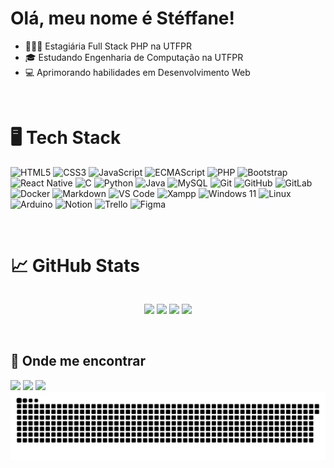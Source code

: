 # Olá, meu nome é Stéffane!

- 👩🏽‍💻 Estagiária Full Stack PHP na UTFPR
- 🎓 Estudando Engenharia de Computação na UTFPR
- 💻 Aprimorando habilidades em Desenvolvimento Web

<br>

# 🖥️ Tech Stack
![HTML5](https://img.shields.io/badge/html5%20-%23E34F26.svg?&style=for-the-badge&logo=html5&logoColor=white)
![CSS3](https://img.shields.io/badge/css3%20-%231572B6.svg?&style=for-the-badge&logo=css3&logoColor=white)
![JavaScript](https://img.shields.io/badge/JavaScript-F0DB4F?style=for-the-badge&logo=javascript&logoColor=black)
![ECMAScript](https://img.shields.io/badge/ECMAScript-F7DF1E?style=for-the-badge&logo=ecmascript&logoColor=black)
![PHP](https://img.shields.io/badge/-php-8897be?style=for-the-badge&logo=php&logoColor=white)
![Bootstrap](https://img.shields.io/badge/-Bootstrap-563d7c?style=for-the-badge&logo=bootstrap&logoColor=FFF)
![React Native](https://img.shields.io/badge/React_Native-61DAFB?style=for-the-badge&logo=react&logoColor=FFF)
![C](https://img.shields.io/badge/C-00599C?style=for-the-badge&logo=c&logoColor=white)
![Python](https://img.shields.io/badge/python%20-%2314354C.svg?&style=for-the-badge&logo=python&logoColor=white)
![Java](https://img.shields.io/badge/Java-ED8B00?style=for-the-badge&logo=java&logoColor=white)
![MySQL](https://img.shields.io/badge/-MySQL-00758f?style=for-the-badge&logo=mysql&logoColor=f29111) 
![Git](https://img.shields.io/badge/git%20-%23F05033.svg?&style=for-the-badge&logo=git&logoColor=white)
![GitHub](https://img.shields.io/badge/github%20-%23121011.svg?&style=for-the-badge&logo=github&logoColor=white)
![GitLab](https://img.shields.io/badge/-GitLab-fc6d26?style=for-the-badge&logo=gitlab&logoColor=FFF)
![Docker](https://img.shields.io/badge/-Docker-0db7ed?style=for-the-badge&logo=docker&logoColor=white)
![Markdown](https://img.shields.io/badge/markdown-%23000000.svg?&style=for-the-badge&logo=markdown&logoColor=white)
![VS Code](https://img.shields.io/badge/-VS%20Code-007ACC?style=for-the-badge&logo=visual-studio-code&logoColor=ffffff)
![Xampp](https://img.shields.io/badge/-Xampp-fc6d26?style=for-the-badge&logo=xampp&&logoColor=FFF)
![Windows 11](https://img.shields.io/badge/Windows-0078D6?style=for-the-badge&logo=windows&logoColor=white)
![Linux](https://img.shields.io/badge/Linux-FCC624?style=for-the-badge&logo=linux&logoColor=black)
![Arduino](https://img.shields.io/badge/-Arduino-00979D?style=for-the-badge&logo=Arduino&logoColor=white)
![Notion](https://img.shields.io/badge/-Notion-333333?style=for-the-badge&logo=notion-xd)
![Trello](https://img.shields.io/badge/-Trello-0079bf?style=for-the-badge&logo=trello&logoColor=white)
![Figma](https://img.shields.io/badge/-Figma-333333?style=for-the-badge&logo=figma&logoColor=white)

<br>

# &#x1f4c8; GitHub Stats

<div align="center" style="display:flex;flex-direction:column">

  ![](http://github-profile-summary-cards.vercel.app/api/cards/profile-details?username=steffaneleal&theme=transparent)
  ![](http://github-profile-summary-cards.vercel.app/api/cards/repos-per-language?username=steffaneleal&theme=transparent)
  ![](http://github-profile-summary-cards.vercel.app/api/cards/most-commit-language?username=steffaneleal&theme=transparent)
  ![](http://github-profile-summary-cards.vercel.app/api/cards/stats?username=steffaneleal&theme=transparent)


</div>
 
<br>

## 📍 Onde me encontrar
 
<div> 
  <a href="mailto:steffane.leal@outlook.com" target="_blank"><img src="https://img.shields.io/badge/-Gmail-%23333?style=for-the-badge&logo=gmail&logoColor=white" target="_blank"></a>
  <a href="https://www.linkedin.com/in/stéffane-leal-287873223/" target="_blank"><img src="https://img.shields.io/badge/-LinkedIn-%230077B5?style=for-the-badge&logo=linkedin&logoColor=white" target="_blank"></a>
  <a href="https://instagram.com/steffane_leal" target="_blank"><img src="https://img.shields.io/badge/-Instagram-%23E4405F?style=for-the-badge&logo=instagram&logoColor=white" target="_blank"></a>
</div>

<picture>
  <source media="(prefers-color-scheme: dark)" srcset="https://raw.githubusercontent.com/steffaneleal/steffaneleal/output/github-contribution-grid-snake-dark.svg">
  <source media="(prefers-color-scheme: light)" srcset="https://raw.githubusercontent.com/steffaneleal/steffaneleal/output/github-contribution-grid-snake.svg">
  <img alt="github contribution grid snake animation" src="https://raw.githubusercontent.com/steffaneleal/steffaneleal/output/github-contribution-grid-snake.svg">
</picture>
